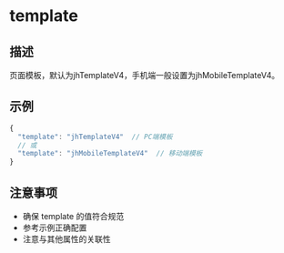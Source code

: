# template

## 描述
页面模板，默认为jhTemplateV4，手机端一般设置为jhMobileTemplateV4。

## 示例
```javascript
{
  "template": "jhTemplateV4"  // PC端模板
  // 或
  "template": "jhMobileTemplateV4"  // 移动端模板
}
```

## 注意事项
- 确保 template 的值符合规范
- 参考示例正确配置
- 注意与其他属性的关联性
